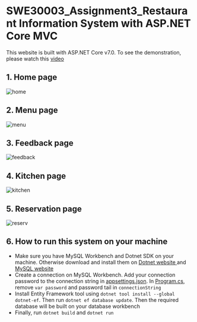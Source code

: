 # SWE30003_Assignment3_Restaurant Information System with ASP.NET Core MVC</h1>
This website is built with ASP.NET Core v7.0. To see the demonstration, please watch this [video](https://www.youtube.com/watch?v=bMnRvEmOjUs)

## 1. Home page
![home](https://drive.google.com/uc?export=view&id=1ok_iTkZSI0OvRHaP8ZAyjOIsWwkmkXTr)

## 2. Menu page
![menu](https://drive.google.com/uc?export=view&id=1TortiwOgJ3s1APOHZaX6SfYtlG7SR313)

## 3. Feedback page
![feedback](https://drive.google.com/uc?export=view&id=19CfyEl8FIHob8gshAlcCNG7YtDz3FXZi)

## 4. Kitchen page
![kitchen](https://drive.google.com/uc?export=view&id=1jysqk55kjiaLKwPXuEd9wYZyu1_EA9rP)

## 5. Reservation page
![reserv](https://drive.google.com/uc?export=view&id=1d7_yVzqBwyHiuvi3QITSWIVDilKCXJGi)

## 6. How to run this system on your machine
- Make sure you have MySQL Workbench and Dotnet SDK on your machine. Otherwise download and install them on [Dotnet website ](https://dotnet.microsoft.com/en-us/download) and [MySQL website](https://www.mysql.com/products/workbench/)
- Create a connection on MySQL Workbench. Add your connection password to the connection string in [appsettings.json](appsettings.json). In [Program.cs](Program.cs), remove `var password` and password tail in `connectionString`
- Install Entity Framework tool using `dotnet tool install --global dotnet-ef`. Then run `dotnet ef database update`. Then the required database will be built on your database workbench
- Finally, run `dotnet build` and `dotnet run`
